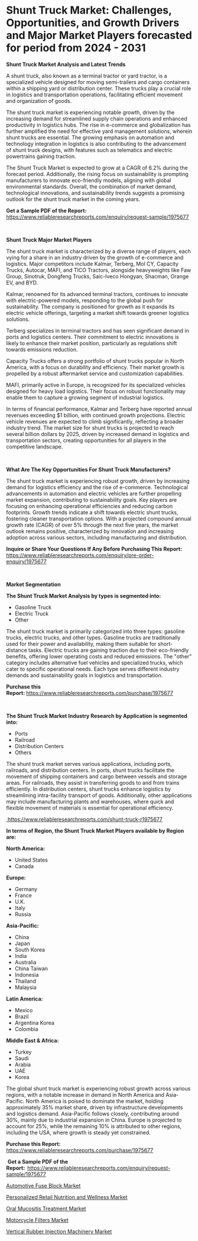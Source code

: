 <p><h1>Shunt Truck Market: Challenges, Opportunities, and Growth Drivers and Major Market Players forecasted for period from 2024 - 2031</h1></p><p><strong>Shunt Truck Market Analysis and Latest Trends</strong></p>
<p><p>A shunt truck, also known as a terminal tractor or yard tractor, is a specialized vehicle designed for moving semi-trailers and cargo containers within a shipping yard or distribution center. These trucks play a crucial role in logistics and transportation operations, facilitating efficient movement and organization of goods.</p><p>The shunt truck market is experiencing notable growth, driven by the increasing demand for streamlined supply chain operations and enhanced productivity in logistics hubs. The rise in e-commerce and globalization has further amplified the need for effective yard management solutions, wherein shunt trucks are essential. The growing emphasis on automation and technology integration in logistics is also contributing to the advancement of shunt truck designs, with features such as telematics and electric powertrains gaining traction.</p><p>The Shunt Truck Market is expected to grow at a CAGR of 6.2% during the forecast period. Additionally, the rising focus on sustainability is prompting manufacturers to innovate eco-friendly models, aligning with global environmental standards. Overall, the combination of market demand, technological innovations, and sustainability trends suggests a promising outlook for the shunt truck market in the coming years.</p></p>
<p><strong>Get a Sample PDF of the Report:&nbsp;</strong> <a href="https://www.reliableresearchreports.com/enquiry/request-sample/1975677?utm_campaign=31&utm_medium=2&utm_source=Github&utm_content=ia&utm_term=02112024&utm_id=shunt-truck">https://www.reliableresearchreports.com/enquiry/request-sample/1975677</a></p>
<p>&nbsp;</p>
<p><strong>Shunt Truck Major Market Players</strong></p>
<p><p>The shunt truck market is characterized by a diverse range of players, each vying for a share in an industry driven by the growth of e-commerce and logistics. Major competitors include Kalmar, Terberg, Mol CY, Capacity Trucks, Autocar, MAFI, and TICO Tractors, alongside heavyweights like Faw Group, Sinotruk, Dongfeng Trucks, Saic-Iveco Hongyan, Shacman, Orange EV, and BYD.</p><p>Kalmar, renowned for its advanced terminal tractors, continues to innovate with electric-powered models, responding to the global push for sustainability. The company is positioned for growth as it expands its electric vehicle offerings, targeting a market shift towards greener logistics solutions.</p><p>Terberg specializes in terminal tractors and has seen significant demand in ports and logistics centers. Their commitment to electric innovations is likely to enhance their market position, particularly as regulations shift towards emissions reduction.</p><p>Capacity Trucks offers a strong portfolio of shunt trucks popular in North America, with a focus on durability and efficiency. Their market growth is propelled by a robust aftermarket service and customization capabilities.</p><p>MAFI, primarily active in Europe, is recognized for its specialized vehicles designed for heavy load logistics. Their focus on robust functionality may enable them to capture a growing segment of industrial logistics.</p><p>In terms of financial performance, Kalmar and Terberg have reported annual revenues exceeding $1 billion, with continued growth projections. Electric vehicle revenues are expected to climb significantly, reflecting a broader industry trend. The market size for shunt trucks is projected to reach several billion dollars by 2025, driven by increased demand in logistics and transportation sectors, creating opportunities for all players in the competitive landscape.</p></p>
<p>&nbsp;</p>
<p><strong>What Are The Key Opportunities For Shunt Truck Manufacturers?</strong></p>
<p><p>The shunt truck market is experiencing robust growth, driven by increasing demand for logistics efficiency and the rise of e-commerce. Technological advancements in automation and electric vehicles are further propelling market expansion, contributing to sustainability goals. Key players are focusing on enhancing operational efficiencies and reducing carbon footprints. Growth trends indicate a shift towards electric shunt trucks, fostering cleaner transportation options. With a projected compound annual growth rate (CAGR) of over 5% through the next five years, the market outlook remains positive, characterized by innovation and increasing adoption across various sectors, including manufacturing and distribution.</p></p>
<p><strong>Inquire or Share Your Questions If Any Before Purchasing This Report:</strong> <a href="https://www.reliableresearchreports.com/enquiry/pre-order-enquiry/1975677?utm_campaign=31&utm_medium=2&utm_source=Github&utm_content=ia&utm_term=02112024&utm_id=shunt-truck">https://www.reliableresearchreports.com/enquiry/pre-order-enquiry/1975677</a></p>
<p>&nbsp;</p>
<p><strong>Market Segmentation</strong></p>
<p><strong>The Shunt Truck Market Analysis by types is segmented into:</strong></p>
<p><ul><li>Gasoline Truck</li><li>Electric Truck</li><li>Other</li></ul></p>
<p><p>The shunt truck market is primarily categorized into three types: gasoline trucks, electric trucks, and other types. Gasoline trucks are traditionally used for their power and availability, making them suitable for short-distance tasks. Electric trucks are gaining traction due to their eco-friendly benefits, offering lower operating costs and reduced emissions. The "other" category includes alternative fuel vehicles and specialized trucks, which cater to specific operational needs. Each type serves different industry demands and sustainability goals in logistics and transportation.</p></p>
<p><strong>Purchase this Report:&nbsp;</strong><a href="https://www.reliableresearchreports.com/purchase/1975677?utm_campaign=31&utm_medium=2&utm_source=Github&utm_content=ia&utm_term=02112024&utm_id=shunt-truck">https://www.reliableresearchreports.com/purchase/1975677</a></p>
<p>&nbsp;</p>
<p><strong>The Shunt Truck Market Industry Research by Application is segmented into:</strong></p>
<p><ul><li>Ports</li><li>Railroad</li><li>Distribution Centers</li><li>Others</li></ul></p>
<p><p>The shunt truck market serves various applications, including ports, railroads, and distribution centers. In ports, shunt trucks facilitate the movement of shipping containers and cargo between vessels and storage areas. For railroads, they assist in transferring goods to and from trains efficiently. In distribution centers, shunt trucks enhance logistics by streamlining intra-facility transport of goods. Additionally, other applications may include manufacturing plants and warehouses, where quick and flexible movement of materials is essential for operational efficiency.</p></p>
<p><a href="https://www.reliableresearchreports.com/shunt-truck-r1975677?utm_campaign=31&utm_medium=2&utm_source=Github&utm_content=ia&utm_term=02112024&utm_id=shunt-truck">&nbsp;https://www.reliableresearchreports.com/shunt-truck-r1975677</a></p>
<p><strong>In terms of Region, the Shunt Truck Market Players available by Region are:</strong></p>
<p>
    <p> <strong> North America: </strong>
        <ul>
            <li>United States</li>
            <li>Canada</li>
        </ul>
        </p> 
    <p> <strong> Europe: </strong>
        <ul>
            <li>Germany</li>
            <li>France</li>
            <li>U.K.</li>
            <li>Italy</li>
            <li>Russia</li>
        </ul>
        </p> 
    <p> <strong> Asia-Pacific: </strong>
        <ul>
            <li>China</li>
            <li>Japan</li>
            <li>South Korea</li>
            <li>India</li>
            <li>Australia</li>
            <li>China Taiwan</li>
            <li>Indonesia</li>
            <li>Thailand</li>
            <li>Malaysia</li>
        </ul>
        </p> 
    <p> <strong> Latin America: </strong>
        <ul>
            <li>Mexico</li>
            <li>Brazil</li>
            <li>Argentina Korea</li>
            <li>Colombia</li>
        </ul>
        </p> 
    <p> <strong> Middle East & Africa: </strong>
        <ul>
            <li>Turkey</li>
            <li>Saudi</li>
            <li>Arabia</li>
            <li>UAE</li>
            <li>Korea</li>
        </ul>
    </p>
    </p>
<p><p>The global shunt truck market is experiencing robust growth across various regions, with a notable increase in demand in North America and Asia-Pacific. North America is poised to dominate the market, holding approximately 35% market share, driven by infrastructure developments and logistics demand. Asia-Pacific follows closely, contributing around 30%, mainly due to industrial expansion in China. Europe is projected to account for 25%, while the remaining 10% is attributed to other regions, including the USA, where growth is steady yet constrained.</p></p>
<p><strong>Purchase this Report: </strong><a href="https://www.reliableresearchreports.com/purchase/1975677?utm_campaign=31&utm_medium=2&utm_source=Github&utm_content=ia&utm_term=02112024&utm_id=shunt-truck">https://www.reliableresearchreports.com/purchase/1975677</a></p>
<p>&nbsp;<strong>Get a Sample PDF of the Report:&nbsp;&nbsp;</strong><a href="https://www.reliableresearchreports.com/enquiry/request-sample/1975677?utm_campaign=31&utm_medium=2&utm_source=Github&utm_content=ia&utm_term=02112024&utm_id=shunt-truck">https://www.reliableresearchreports.com/enquiry/request-sample/1975677</a></p>
<p><strong></strong></p>
<p><p><a href="https://github.com/cristy9x9bur/Market-Research-Report-List-1/blob/main/automotive-fuse-block-market.md?utm_campaign=31&utm_medium=2&utm_source=Github&utm_content=ia&utm_term=02112024&utm_id=shunt-truck">Automotive Fuse Block Market</a></p><p><a href="https://issuu.com/reportprime-2/docs/personalized-retail-nutrition-and-w_074205b405a2c1?utm_campaign=31&utm_medium=2&utm_source=Github&utm_content=ia&utm_term=02112024&utm_id=shunt-truck">Personalized Retail Nutrition and Wellness Market</a></p><p><a href="https://issuu.com/reportprime-2/docs/oral-mucositis-treatment-market-siz_971011600b2532?utm_campaign=31&utm_medium=2&utm_source=Github&utm_content=ia&utm_term=02112024&utm_id=shunt-truck">Oral Mucositis Treatment Market</a></p><p><a href="https://github.com/isbel3opkkem/Market-Research-Report-List-1/blob/main/motorcycle-filters-market.md?utm_campaign=31&utm_medium=2&utm_source=Github&utm_content=ia&utm_term=02112024&utm_id=shunt-truck">Motorcycle Filters Market</a></p><p><a href="https://www.linkedin.com/pulse/vertical-rubber-injection-machinery-landscape-product-g7mce?utm_campaign=31&utm_medium=2&utm_source=Github&utm_content=ia&utm_term=02112024&utm_id=shunt-truck">Vertical Rubber Injection Machinery Market</a></p></p>